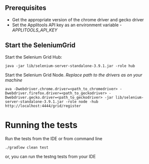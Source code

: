 ## Prerequisites
* Get the appropriate version of the chrome driver and gecko driver
* Set the Applitools API key as an environment variable - *APPLITOOLS_API_KEY*

## Start the SeleniumGrid
Start the Selenium Grid Hub:
```
java -jar lib/selenium-server-standalone-3.9.1.jar -role hub
```

Start the Selenium Grid Node. *Replace path to the drivers as on your machine*
```
ava -Dwebdriver.chrome.driver=<path_to_chromedriver> -Dwebdriver.firefox.driver=<path_to_geckodriver> -Dwebdriver.gecko.driver=<path_to_geckodriver> -jar lib/selenium-server-standalone-3.9.1.jar -role node -hub http://localhost:4444/grid/register
```

# Running the tests
Run the tests from the IDE or from command line
```
./gradlew clean test
```

or, you can run the testng tests from your IDE